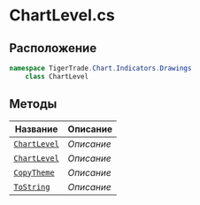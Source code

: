 
# ChartLevel.cs
## Расположение
```csharp
namespace TigerTrade.Chart.Indicators.Drawings  
    class ChartLevel
```

## Методы
| Название | Описание |
| --- | --- |
| [`ChartLevel`](./metody/ChartLevel.md) | *Описание* |
| [`ChartLevel`](./metody/ChartLevel.md) | *Описание* |
| [`CopyTheme`](./metody/CopyTheme.md) | *Описание* |
| [`ToString`](./metody/ToString.md) | *Описание* |
